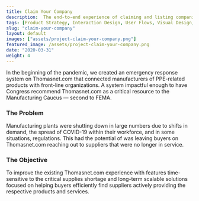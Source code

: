 ```yaml
---
title: Claim Your Company
description:  The end-to-end experience of claiming and listing companies on Thomasnet.com. 
tags: [Product Strategy, Interaction Design, User Flows, Visual Design, User Testing, Information Architecture, Growth]
slug: "claim-your-company"
layout: default
images: ["assets/project-claim-your-company.png"]
featured_image: /assets/project-claim-your-company.png
date: "2020-03-31"
weight: 4
---
```


In the beginning of the pandemic, we created an emergency response system on Thomasnet.com that connected manufacturers of PPE-related products with front-line organizations. A system impactful enough to have Congress recommend Thomasnet.com as a critical resource to the Manufacturing Caucus — second to FEMA.

### The Problem

Manufacturing plants were shutting down in large numbers due to shifts in demand, the spread of COVID-19 within their workforce, and in some situations, regulations. This had the potential of was leaving buyers on Thomasnet.com reaching out to suppliers that were no longer in service.

### The Objective

To improve the existing Thomasnet.com experience with features time-sensitive to the critical supplies shortage and long-term scalable solutions focused on helping buyers efficiently find suppliers actively providing the respective products and services.